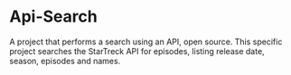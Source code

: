 # Api-Search
A project that performs a search using an API, open source. 
This specific project searches the StarTreck API for episodes, listing release date, season, episodes and names.
